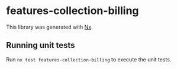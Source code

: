 # features-collection-billing

This library was generated with [Nx](https://nx.dev).

## Running unit tests

Run `nx test features-collection-billing` to execute the unit tests.
